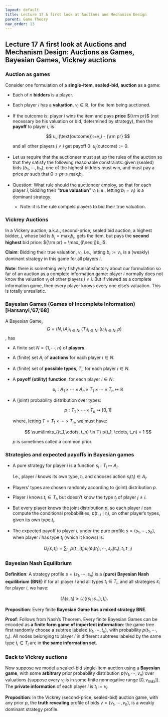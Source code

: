 ```yaml
---
layout: default
title: Lecture 17 A first look at Auctions and Mechanism Design
parent: Game Theory
nav_order: 13
---
```


## Lecture 17 A first look at Auctions and Mechanism Design: Auctions as Games, Bayesian Games, Vickrey auctions

### Auction as games

Consider one formulation of a **single-item**, **sealed-bid**, **auction** as a game:

- Each of $n$ **bidders** is a player.
- Each player $i$ has a **valuation**, $v_i \in \mathbb{R}$, for the item being auctioned.
- If the outcome is: player $i$ wins the item and pays **price** ${\rm pr}$ (not necessary be his valuation or bid, determined by strategy), then the **payoff** to player $i$, is
    
    $$
    u_i(\text{outcome}):=v_i - {\rm pr}
    $$
    
    and all other players $j \neq i$ get payoff $0$: $u_j(\text{outcome}) := 0$.
    
- Let us require that the auctioneer must set up the rules of the auction so that they satisfy the following reasonable constraints: given (sealed) bids $(b_1, \cdots, b_n)$, one of the highest bidders must win, and must pay a price $pr$ such that $0 \leq pr \leq \max_i b_i$.
- Question: What rule should the auctioneer employ, so that for each player $i$, bidding their “**true valuation**” $v_i$ (i.e., letting $b_i = v_i$) is a dominant strategy.
    - Note: it is the rule compels players to bid their true valuation.

### Vickrey Auctions

In a Vickery auction, a.k.a., second-price, sealed bid auction, a highest bidder, $j$, whose bid is $b_j = \max_ib_i$, gets the item, but pays the **second highest** bid price: ${\rm pr} = \max_{i\neq j}b_i$.

**Claim**: Bidding their true valuation, $v_i$, i.e., letting $b_i :=  v_i$, is a (weakly) dominant strategy in this game for all players $i$.

**Note**: there is something very fishy/unsatisfactory about our formulation so far of an auction as a complete information game: player $i$ normally does not know the valuation $v_j$ of other players $j \neq i$. But if viewed as a complete information game, then every player knows every one else’s valuation. This is totally unrealistic.

### Bayesian Games (Games of Incomplete Information) [Harsanyi,’67,’68]

A Bayesian Game, $$G = (N, (A_i)_{i\in N}, (T_i)_{i\in N}, (u_i)_{i\in N}, p)$$, has 

- A finite set $N = \lbrace 1, \cdots, n\rbrace$  of **players**.
- A (finite) set $A_i$ of **auctions** for each player $i \in N$.
- A (finite) set of **possible types**, $T_i$, for each player $i \in N$.
- A **payoff (utility) function**, for each player $i \in N$:

    $$
    u_i: A_1\times \cdots \times A_n \times T_1 \times \cdots \times T_n \mapsto \mathbb{R}
    $$

- A (joint) probability distribution over types:

    $$
    p: T_1\times \cdots \times T_n\mapsto [0, 1]
    $$

    where, letting $T = T_1 \times \cdots \times T_n$, we must have:

    $$
    \sum\limits_{(t_1,\cdots, t_n) \in T} p(t_1, \cdots, t_n) = 1
    $$

    $p$ is sometimes called a common prior.

### Strategies and expected payoffs in Bayesian games

- A pure strategy for player $i$ is a function $s_i: T_i \mapsto A_i$.
    
    I.e., player $i$ knows its own type, $t_i$, and chooses action $s_i(t_i)\in A_i$. 
    
- Players’ types are chosen randomly according to (joint) distribution $p$.
- Player $i$ knows $t_i\in T_i$, but doesn’t know the type $t_j$ of player $j \neq i$.
- But every player knows the joint distribution $p$, so each player $i$ can compute the conditional probabilities, $p(t_{-i}\mid t_i)$, on other player’s types, given its own type $t_i$.
- The expected payoff to player $i$, under the pure profile $s = (s_1, \cdots, s_n)$, when player $i$ has type $t_i$ (which it knows) is:

    $$
    U_i(s, t_i) = \sum_{t_{-i}} p(t_{-i}\vert t_i)u_i(s_1(t_1), \cdots, s_n(t_n), t_i, t_{-i})
    $$

### Bayesian Nash Equilibrium

**Definition**: A strategy profile $s = (s_1, \cdots, s_n)$ is a **(pure) Bayesian Nash equilibrium (BNE)** if for all player $i$ and all types $t_i \in T_i$, and all strategies $s_i^\prime$ for player $i$, we have: 

$$
U_i(s, t_i) \geq U_i((s_i^\prime;s_{-i}), t_i).
$$

**Proposition**: Every finite **Bayesian Game has a mixed strategy BNE**.

**Proof**: Follows from Nash’s Theorem. Every finite Bayesian Games can be encoded as **a finite form game of imperfect information**: the game tree first randomly choose a subtree labeled $(t_1, \cdots, t_n)$, with probability $p(t_1, \cdots, t_n)$. All nodes belonging to player $i$ in different subtrees labeled by the same type $t_i\in T_i$ are in **the same information set**.

### Back to Vickrey auctions

Now suppose we model a sealed-bid single-item auction using a **Bayesian game**, with some **arbitrary** prior probability distribution $p(v_1, \cdots, v_n)$ over valuations (suppose every $v_i$ is in some finite nonnegative range $[0, v_{\max}]$). The **private information** of each player $i$ is $t_i := v_i$.

**Proposition**: In the Vickrey (second-price, sealed-bid) auction game, with any prior $p$, the **truth revealing** profile of bids $v = (v_1, \cdots, v_n)$, is a weakly dominant strategy profile.